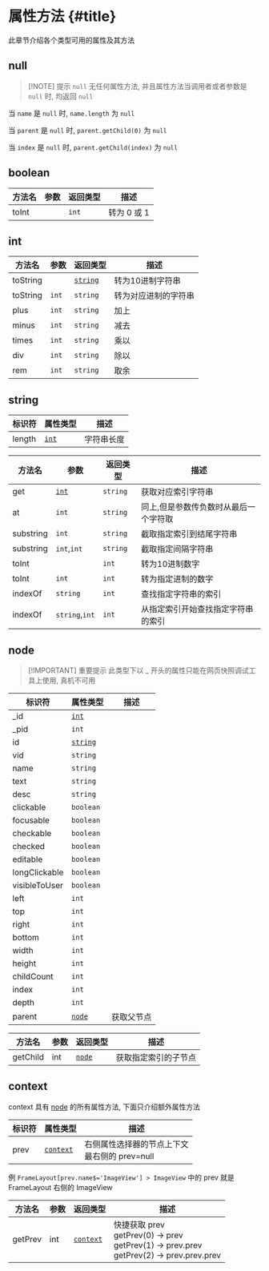 # 属性方法 {#title}

此章节介绍各个类型可用的属性及其方法

## null

> [!NOTE] 提示
> `null` 无任何属性方法, 并且属性方法当调用者或者参数是 `null` 时, 均返回 `null`

当 `name` 是 `null` 时, `name.length` 为 `null`

当 `parent` 是 `null` 时, `parent.getChild(0)` 为 `null`

当 `index` 是 `null` 时, `parent.getChild(index)` 为 `null`

## boolean

| 方法名 | 参数 | 返回类型 | 描述        |
| ------ | ---- | -------- | ----------- |
| toInt  |      | `int`    | 转为 0 或 1 |

## int

| 方法名   | 参数  | 返回类型            | 描述                 |
| -------- | ----- | ------------------- | -------------------- |
| toString |       | [`string`](#string) | 转为10进制字符串     |
| toString | `int` | `string`            | 转为对应进制的字符串 |
| plus     | `int` | `string`            | 加上                 |
| minus    | `int` | `string`            | 减去                 |
| times    | `int` | `string`            | 乘以                 |
| div      | `int` | `string`            | 除以                 |
| rem      | `int` | `string`            | 取余                 |

## string

| 标识符 | 属性类型      | 描述       |
| ------ | ------------- | ---------- |
| length | [`int`](#int) | 字符串长度 |

| 方法名    | 参数           | 返回类型 | 描述                                  |
| --------- | -------------- | -------- | ------------------------------------- |
| get       | [`int`](#int)  | `string` | 获取对应索引字符串                    |
| at        | `int`          | `string` | 同上,但是参数传负数时从最后一个字符取 |
| substring | `int`          | `string` | 截取指定索引到结尾字符串              |
| substring | `int`,`int`    | `string` | 截取指定间隔字符串                    |
| toInt     |                | `int`    | 转为10进制数字                        |
| toInt     | `int`          | `int`    | 转为指定进制的数字                    |
| indexOf   | `string`       | `int`    | 查找指定字符串的索引                  |
| indexOf   | `string`,`int` | `int`    | 从指定索引开始查找指定字符串的索引    |

## node

> [!IMPORTANT] 重要提示
> 此类型下以 \_ 开头的属性只能在网页快照调试工具上使用, 真机不可用

| 标识符        | 属性类型            | 描述       |
| ------------- | ------------------- | ---------- |
| \_id          | [`int`](#int)       |            |
| \_pid         | `int`               |            |
| id            | [`string`](#string) |            |
| vid           | `string`            |            |
| name          | `string`            |            |
| text          | `string`            |            |
| desc          | `string`            |            |
| clickable     | `boolean`           |            |
| focusable     | `boolean`           |            |
| checkable     | `boolean`           |            |
| checked       | `boolean`           |            |
| editable      | `boolean`           |            |
| longClickable | `boolean`           |            |
| visibleToUser | `boolean`           |            |
| left          | `int`               |            |
| top           | `int`               |            |
| right         | `int`               |            |
| bottom        | `int`               |            |
| width         | `int`               |            |
| height        | `int`               |            |
| childCount    | `int`               |            |
| index         | `int`               |            |
| depth         | `int`               |            |
| parent        | [`node`](#node)     | 获取父节点 |

| 方法名   | 参数 | 返回类型        | 描述                 |
| -------- | ---- | --------------- | -------------------- |
| getChild | int  | [`node`](#node) | 获取指定索引的子节点 |

## context

context 具有 [node](#node) 的所有属性方法, 下面只介绍额外属性方法

| 标识符 | 属性类型              | 描述                                             |
| ------ | --------------------- | ------------------------------------------------ |
| prev   | [`context`](#context) | 右侧属性选择器的节点上下文 <br> 最右侧的 prev=null |

例 `FrameLayout[prev.name$='ImageView'] > ImageView` 中的 prev 就是 FrameLayout 右侧的 ImageView

| 方法名  | 参数 | 返回类型              | 描述                                            |
| ------- | ---- | --------------------- | ----------------------------------------------- |
| getPrev | int  | [`context`](#context) | 快捷获取 prev <br> getPrev(0) -> prev <br> getPrev(1) -> prev.prev <br> getPrev(2) -> prev.prev.prev |
